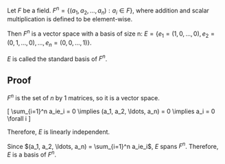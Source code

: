 Let $F$ be a field.
$F^n = \{(a_1, a_2, \ldots, a_n): a_i \in F\}$,
where addition and scalar multiplication is defined to be element-wise.

Then $F^n$ is a vector space with a basis of size n:
$E = \{e_1 = (1, 0, \ldots, 0), e_2 = (0, 1, \ldots, 0), \ldots, e_n = (0, 0, \ldots, 1) \}$.

$E$ is called the standard basis of $F^n$.

## Proof

$F^n$ is the set of $n$ by $1$ matrices, so it is a vector space.

\[ \sum_{i=1}^n a_ie_i = 0
\implies (a_1, a_2, \ldots, a_n) = 0
\implies a_i = 0 \forall i \]

Therefore, $E$ is linearly independent.

Since $(a_1, a_2, \ldots, a_n) = \sum_{i=1}^n a_ie_i$, $E$ spans $F^n$.
Therefore, $E$ is a basis of $F^n$.
